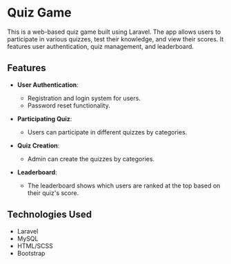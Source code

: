 # Quiz Game
This is a web-based quiz game built using Laravel. The app allows users to participate in various quizzes, test their knowledge, and view their scores. It features user authentication, quiz management, and leaderboard.

## Features
- **User Authentication**: 
  - Registration and login system for users.
  - Password reset functionality.

- **Participating Quiz**: 
  - Users can participate in different quizzes by categories.

- **Quiz Creation**: 
  - Admin can create the quizzes by categories.

- **Leaderboard**: 
  - The leaderboard shows which users are ranked at the top based on their quiz's score.

## Technologies Used
- Laravel
- MySQL
- HTML/SCSS
- Bootstrap

